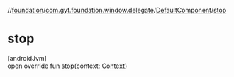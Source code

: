 //[foundation](../../../index.md)/[com.gyf.foundation.window.delegate](../index.md)/[DefaultComponent](index.md)/[stop](stop.md)

# stop

[androidJvm]\
open override fun [stop](stop.md)(context: [Context](https://developer.android.com/reference/kotlin/android/content/Context.html))